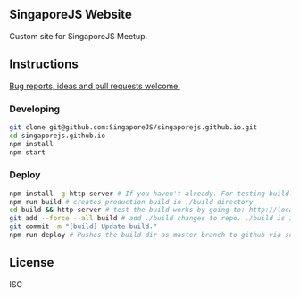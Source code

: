 ## SingaporeJS Website

Custom site for SingaporeJS Meetup.

## Instructions

[Bug reports, ideas and pull requests welcome.](https://github.com/SingaporeJS/singaporejs.github.io/issues)

### Developing

```bash
git clone git@github.com:SingaporeJS/singaporejs.github.io.git
cd singaporejs.github.io
npm install
npm start
```

### Deploy

```bash
npm install -g http-server # If you haven't already. For testing build.
npm run build # creates production build in ./build directory
cd build && http-server # test the build works by going to: http://localhost:8080
git add --force --all build # add ./build changes to repo. ./build is ignored by default hence --force --all.
git commit -m "[build] Update build."
npm run deploy # Pushes the build dir as master branch to github via scripts/deploy.sh. 
```

## License

ISC
